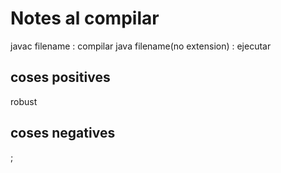# Notes al compilar

javac filename : compilar
java filename(no extension) : ejecutar

## coses positives

robust

## coses negatives

;
